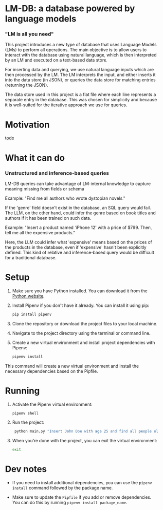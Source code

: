 # LM-DB: a database powered by language models
### "LM is all you need"
This project introduces a new type of database that uses Language Models (LMs) to perform all operations. The main objective is to allow users to interact with the database using natural language, which is then interpreted by an LM and executed on a text-based data store.

For inserting data and querying, we use natural language inputs which are then processed by the LM. The LM interprets the input, and either inserts it into the data store (in JSON), or queries the data store for matching entries (returning the JSON).

The data store used in this project is a flat file where each line represents a separate entry in the database. This was chosen for simplicity and because it is well-suited for the iterative approach we use for queries.

# Motivation
todo

# What it can do
### Unstructured and inference-based queries
LM-DB queries can take advantage of LM-internal knowledge to capture meaning missing from fields or schema

Example: "Find me all authors who wrote dystopian novels." 

If the 'genre' field doesn't exist in the database, an SQL query would fail. The LLM, on the other hand, could infer the genre based on book titles and authors if it has been trained on such data.

Example: "Insert a product named 'iPhone 12' with a price of $799. Then, tell me all the expensive products."

Here, the LLM could infer what 'expensive' means based on the prices of the products in the database, even if 'expensive' hasn't been explicitly defined. This kind of relative and inference-based query would be difficult for a traditional database.


# Setup

1. Make sure you have Python installed. You can download it from the [Python website](https://www.python.org/downloads/).
2. Install Pipenv if you don't have it already. You can install it using pip:

   ```bash
   pip install pipenv
   ```
3. Clone the repository or download the project files to your local machine.
4. Navigate to the project directory using the terminal or command line.
5. Create a new virtual environment and install project dependencies with Pipenv:

   ```bash
   pipenv install
   ```

This command will create a new virtual environment and install the necessary dependencies based on the Pipfile.

# Running

1. Activate the Pipenv virtual environment:
   ```bash
   pipenv shell
   ```
2. Run the project:
   ```bash
    python main.py "Insert John Doe with age 25 and find all people older than 20."
   ```
3. When you're done with the project, you can exit the virtual environment:
   ```bash
   exit
   ```

# Dev notes

- If you need to install additional dependencies, you can use the `pipenv install` command followed by the package name.

- Make sure to update the `Pipfile` if you add or remove dependencies. You can do this by running `pipenv install package_name`.